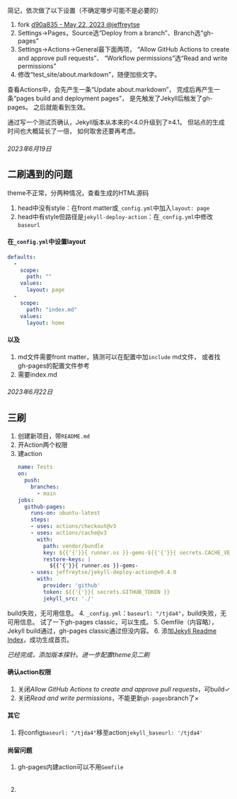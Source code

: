 简记，依次做了以下设置（不确定哪步可能不是必要的）
1. fork [d90a835 - May 22, 2023 @jeffreytse](https://github.com/jeffreytse/jekyll-deploy-action/commit/d90a835c3b0d80402bd8f7a8c7cf694bb75c05dd)
1. Settings→Pages，Source选“Deploy from a branch”、Branch选“gh-pages”
1. Settings→Actions→General最下面两项，
	“Allow GitHub Actions to create and approve pull requests”、
	“Workflow permissions”选“Read and write permissions”
1. 修改“test_site/about.markdown”，随便加些文字。

查看Actions中，会先产生一条“Update about.markdown”，
完成后再产生一条“pages build and deployment pages”，
是先触发了Jekyll后触发了gh-pages。
之后就能看到生效。

通过写一个测试页确认，Jekyll版本从本来的<4.0升级到了≥4.1。
但站点的生成时间也大概延长了一倍，
如何取舍还要再考虑。

###### 2023年6月19日
## 二刷遇到的问题
theme不正常，分两种情况，查看生成的HTML源码
1. head中没有style：在front matter或`_config.yml`中加入`layout: page`
3. head中有style但路径是`jekyll-deploy-action`：在`_config.yml`中修改`baseurl`

#### 在`_config.yml`中设置layout
```yaml
defaults:
  -
    scope:
      path: ""
    values:
      layout: page
  -
    scope:
      path: "index.md"
    values:
      layout: home
```

#### 以及
1. md文件需要front matter，猜测可以在配置中加`include` md文件，
   或者找gh-pages的配置文件参考
3. 需要index.md

###### 2023年6月22日
## 三刷
1. 创建新项目，带`README.md`
2. 开Action两个权限
3. 建action
	```yaml
	name: Tests
	on:
	  push:
	    branches:
	      - main
	jobs:
	  github-pages:
	    runs-on: ubuntu-latest
	    steps:
	    - uses: actions/checkout@v3
	    - uses: actions/cache@v3
	      with:
	        path: vendor/bundle
	        key: ${{'{'}}{ runner.os }}-gems-${{'{'}}{ secrets.CACHE_VERSION }}-${{'{'}}{ hashFiles('**/Gemfile.lock') }}
	        restore-keys: |
	          ${{'{'}}{ runner.os }}-gems-
	    - uses: jeffreytse/jekyll-deploy-action@v0.4.0
	      with:
	        provider: 'github'
	        token: ${{'{'}}{ secrets.GITHUB_TOKEN }}
	        jekyll_src: './'
	```
build失败，无可用信息。
4. `_config.yml`：`baseurl: "/tjda4"`，build失败，无可用信息。
试了一下gh-pages classic，可以生成。
5. Gemfile（内容略），Jekyll build通过，gh-pages classic通过但没内容。
6. 添加[Jekyll Readme Index]，成功生成首页。

[Jekyll Readme Index]:https://github.com/benbalter/jekyll-readme-index

*已经完成，添加版本探针。进一步配置theme见二刷*

#### 确认action权限
1. 关闭*Allow GitHub Actions to create and approve pull requests*，可build✓
2. 关闭*Read and write permissions*，不能更新`gh-pages`branch了×

#### 其它
1. 将config`baseurl: "/tjda4"`移至action`jekyll_baseurl: '/tjda4'`

#### 尚留问题
1. gh-pages内建action可以不用`Gemfile`

2. ######
